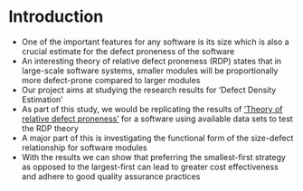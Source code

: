 
# Introduction
- One of the important features for any software is its size which is also a crucial estimate for the defect proneness of the software
- An interesting theory of relative defect proneness (RDP)  states that in large-scale software systems, smaller modules will be proportionally more defect-prone compared to larger modules
- Our project aims at studying the research results for ‘Defect Density Estimation’
- As part of this study, we would be replicating the results of [‘Theory of relative defect proneness’](http://link.springer.com.prox.lib.ncsu.edu/article/10.1007%2Fs10664-008-9080-x) for a software using available data sets to test the RDP theory
- A major part of this is investigating the functional form of the size-defect relationship for software modules
- With the results we can show that preferring the smallest-first strategy as opposed to the largest-first can lead to greater cost effectiveness and adhere to good quality assurance practices
